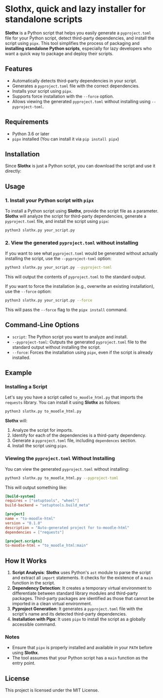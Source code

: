 # Slothx, quick and lazy installer for standalone scripts

**Slothx** is a Python script that helps you easily generate a `pyproject.toml` file for your Python script, detect third-party dependencies, and install the script using `pipx`.
This tool simplifies the process of packaging and **installing standalone Python scripts**, especially for lazy developers who want a quick way to package and deploy their scripts.

## Features

- Automatically detects third-party dependencies in your script.
- Generates a `pyproject.toml` file with the correct dependencies.
- Installs your script using `pipx`.
- Supports force installation with the `--force` option.
- Allows viewing the generated `pyproject.toml` without installing using `--pyproject-toml`.

## Requirements

- Python 3.6 or later
- `pipx` installed (You can install it via `pip install pipx`)

## Installation

Since **Slothx** is just a Python script, you can download the script and use it directly:

## Usage

### 1. Install your Python script with `pipx`

To install a Python script using **Slothx**, provide the script file as a parameter. **Slothx** will analyze the script for third-party dependencies, generate a `pyproject.toml` file, and install the script using `pipx`:

```bash
python3 slothx.py your_script.py
```

### 2. View the generated `pyproject.toml` without installing

If you want to see what `pyproject.toml` would be generated without actually installing the script, use the `--pyproject-toml` option:

```bash
python3 slothx.py your_script.py --pyproject-toml
```

This will output the contents of `pyproject.toml` to the standard output.

If you want to force the installation (e.g., overwrite an existing installation), use the `--force` option:
```bash
python3 slothx.py your_script.py --force
```

This will pass the `--force` flag to the `pipx install` command.

## Command-Line Options

- `script`: The Python script you want to analyze and install.
- `--pyproject-toml`: Outputs the generated `pyproject.toml` file to the standard output without installing the script.
- `--force`: Forces the installation using `pipx`, even if the script is already installed.

## Example

### Installing a Script

Let's say you have a script called `to_moodle_html.py` that imports the `requests` library. You can install it using **Slothx** as follows:

```bash
python3 slothx.py to_moodle_html.py
```

**Slothx** will:

1. Analyze the script for imports.
2. Identify for each of the dependencies is a third-party dependency.
3. Generate a `pyproject.toml` file, including `dependences` section.
4. Install the script using `pipx`.

### Viewing the `pyproject.toml` Without Installing

You can view the generated `pyproject.toml` without installing:

```bash
python3 slothx.py to_moodle_html.py --pyproject-toml
```

This will output something like:

```toml
[build-system]
requires = ["setuptools", "wheel"]
build-backend = "setuptools.build_meta"

[project]
name = "to-moodle-html"
version = "0.1.0"
description = "Auto-generated project for to-moodle-html"
dependencies = ["requests"]

[project.scripts]
to-moodle-html = "to_moodle_html:main"
```

## How It Works

1. **Script Analysis**: **Slothx** uses Python's `ast` module to parse the script and extract all `import` statements. It checks for the existence of a `main` function in the script.
2. **Dependency Detection**: It creates a temporary virtual environment to differentiate between standard library modules and third-party packages. Third-party packages are identified as those that cannot be imported in a clean virtual environment.
3. **Pyproject Generation**: It generates a `pyproject.toml` file with the script's name and its detected third-party dependencies.
4. **Installation with Pipx**: It uses `pipx` to install the script as a globally accessible command.

### Notes

- Ensure that `pipx` is properly installed and available in your `PATH` before using **Slothx**.
- The tool assumes that your Python script has a `main` function as the entry point.

## License

This project is licensed under the MIT License.
